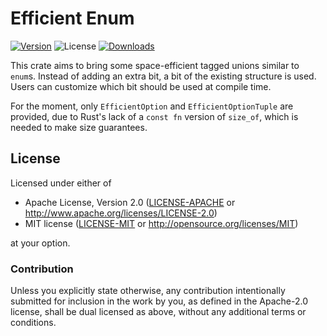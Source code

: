 # Efficient Enum

[![Version](https://img.shields.io/crates/v/efficient_enum.svg)](https://crates.io/crates/efficient_enum)
![License](https://img.shields.io/crates/l/efficient_enum.svg)
[![Downloads](https://img.shields.io/crates/d/efficient_enum.svg)](https://crates.io/crates/efficient_enum)

This crate aims to bring some space-efficient tagged unions similar to `enum`s. Instead of adding an extra bit, a bit of the existing structure is used. Users can customize which bit should be used at compile time.

For the moment, only `EfficientOption` and `EfficientOptionTuple` are provided, due to Rust's lack of a `const fn` version of `size_of`, which is needed to make size guarantees.

## License

Licensed under either of

 * Apache License, Version 2.0 ([LICENSE-APACHE](LICENSE-APACHE) or http://www.apache.org/licenses/LICENSE-2.0)
 * MIT license ([LICENSE-MIT](LICENSE-MIT) or http://opensource.org/licenses/MIT)

at your option.

### Contribution

Unless you explicitly state otherwise, any contribution intentionally submitted for inclusion in the work by you, as defined in the Apache-2.0 license, shall be dual licensed as above, without any additional terms or conditions.
